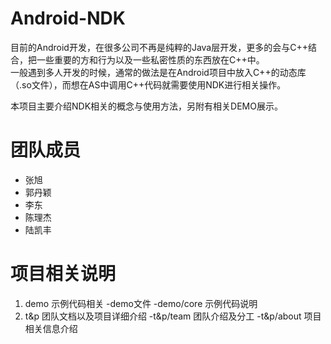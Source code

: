 # Android-NDK  
目前的Android开发，在很多公司不再是纯粹的Java层开发，更多的会与C++结合，把一些重要的方和行为以及一些私密性质的东西放在C++中。  
一般遇到多人开发的时候，通常的做法是在Android项目中放入C++的动态库（.so文件），而想在AS中调用C++代码就需要使用NDK进行相关操作。  
  
本项目主要介绍NDK相关的概念与使用方法，另附有相关DEMO展示。
# 团队成员
* 张旭
* 郭丹颖
* 李东
* 陈理杰
* 陆凯丰
# 项目相关说明
1. demo 示例代码相关
  -demo文件
  -demo/core 示例代码说明
2. t&p 团队文档以及项目详细介绍
  -t&p/team 团队介绍及分工
  -t&p/about 项目相关信息介绍

